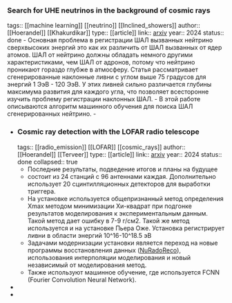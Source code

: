 ### Search for UHE neutrinos in the background of cosmic rays
tags:: [[machine learning]] [[neutrino]] [[Inclined_showers]] 
author:: [[Hoerandel]] [[Khakurdikar]] 
type:: [[article]]
link:: [arxiv](https://arxiv.org/pdf/2409.00790)
year:: 2024
status:: done
	- Основная проблема в регистрации ШАЛ вызванных нейтрино сверхвысоких энергий это как их различить от ШАЛ вызванных от ядер атомов. ШАЛ от нейтрино должны обладать немного другими характеристиками, чем ШАЛ от адронов, потому что нейтрино проникают гораздо глубже в атмосферу. Статья рассматривает сгенерированные наклонные ливни с углом выше 75 градусов для энергий 1 ЭэВ - 120 ЭэВ. У этих ливней сильно различается глубины максимума развития для каждого угла, что позволяет всесторонне изучить проблему регистрации наклонных ШАЛ.
	- В этой работе описываются алгоритм машинного обучения для поиска ШАЛ сгенерированных нейтрино.
	-
- ### Cosmic ray detection with the LOFAR radio telescope
  tags:: [[radio_emission]] [[LOFAR]] [[cosmic_rays]]
  author:: [[Hoerandel]] [[Terveer]]
  type:: [[article]]
  link:: [arxiv](https://arxiv.org/pdf/2410.07681)
  year:: 2024
  status:: done
  collapsed:: true
	- Последние результаты, подведение итогов и планы на будущее
	- состоит из 24 станций с 96 антеннами каждая. Дополнительно использует 20 сцинтилляционных детекторов для выработки триггера.
	- На установке используется общепризнанный метод определения Xmax методом минимизации Хи-квадрат при подгонке результатов моделирования к экспериментальным данным. Такой метод дает ошибку в 7-9 г/см2. Такой же метод используется и на установке Пьера Оже. Установка регистрирует ливни в области энергий 10^16-10^18.5 эВ
	- Задачами модернизации установки является переход на новые программы восстановления данных ([NuRadoReco](https://link.springer.com/article/10.1140/epjc/s10052-019-6971-5)), использования интерполяции моделирования и новый независимый от моделирования метод.
	- Также используют машинное обучение, где используется FCNN (Fourier Convolution Neural Network).
-
-